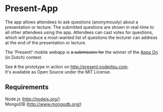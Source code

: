 Present-App
===========

The app allows attendees to ask questions (anonymously) about a presentation or lecture. The submitted questions are shown in real-time to all other attendees using the app. Attendees can cast votes for questions, which will produce a most-wanted list of questions the lecturer can address at the end of the presentation or lecture.

The 'Present!' mobile webapp is ~~a submission for~~ the winner of the [Apps On](http://www.surfnet.nl/nl/Thema/appson/Pages/Default.aspx) (in Dutch) contest.

See ~~it~~ the prototype in action on http://present.nodejitsu.com.  
It's available as Open Source under the  MIT License.  

Requirements
------------
Node.js (http://nodejs.org/)  
MongoDB (http://www.mongodb.org/)  

